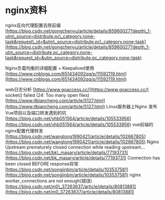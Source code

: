 # nginx资料
nginx反向代理配置去除前缀
[https://blog.csdn.net/gongchenyu/article/details/85960027?depth\_1-utm\_source=distribute.pc\_category.none-task&request\_id=&utm\_source=distribute.pc\_category.none-task](https://blog.csdn.net/gongchenyu/article/details/85960027?depth_1-utm_source=distribute.pc_category.none-task&request_id=&utm_source=distribute.pc_category.none-task)

Nginx负载均衡的详细配置 + Keepalived使用
[https://www.cnblogs.com/651434092qq/p/11592119.html](https://www.cnblogs.com/651434092qq/p/11592119.html)

web日志分析
[https://www.goaccess.cc/](https://www.goaccess.cc/)
socket() failed (24: Too many open files)
[https://www.itbiancheng.com/article/5127.html](https://www.itbiancheng.com/article/5127.html)
Linux服务器上Nginx 发布Vue项目以及端口转发遇到的坑
[https://blog.csdn.net/yhb051564/article/details/105533956](https://blog.csdn.net/yhb051564/article/details/105533956)
vue前端的nginx配置代理转发
[https://blog.csdn.net/wanglong1990421/article/details/102667805](https://blog.csdn.net/wanglong1990421/article/details/102667805)
Nginx Upstream prematurely closed connection while reading upstream…
[https://blog.csdn.net/bk\_masary/article/details/77193731](https://blog.csdn.net/bk_masary/article/details/77193731)
Connection has been closed BEFORE response异常
[https://blog.csdn.net/songjinbin/article/details/103537581](https://blog.csdn.net/songjinbin/article/details/103537581)
nginx worker\_connections are not enough(错误)
[https://blog.csdn.net/m0\_37263637/article/details/80813881](https://blog.csdn.net/m0_37263637/article/details/80813881)

